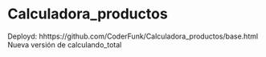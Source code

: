 # Calculadora_productos
Deployd: hhttps://github.com/CoderFunk/Calculadora_productos/base.html
Nueva versión de calculando_total
